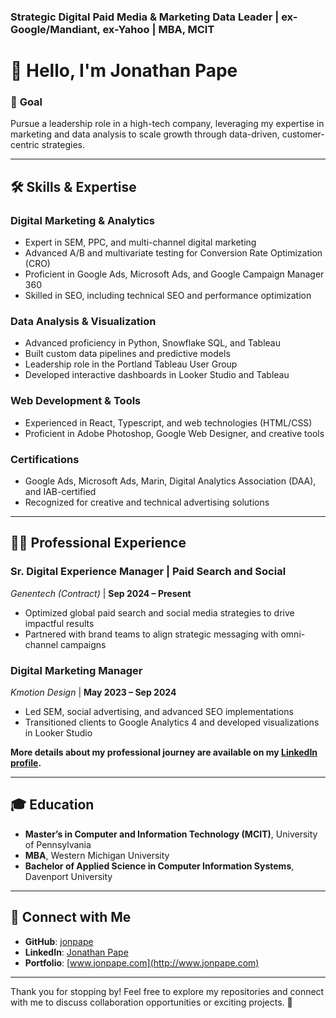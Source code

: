 ### Strategic Digital Paid Media & Marketing Data Leader | ex-Google/Mandiant, ex-Yahoo | MBA, MCIT

# 👋 Hello, I'm Jonathan Pape

### 🎯 **Goal**
Pursue a leadership role in a high-tech company, leveraging my expertise in marketing and data analysis to scale growth through data-driven, customer-centric strategies.

---

## 🛠 **Skills & Expertise**

### **Digital Marketing & Analytics**
- Expert in SEM, PPC, and multi-channel digital marketing
- Advanced A/B and multivariate testing for Conversion Rate Optimization (CRO)
- Proficient in Google Ads, Microsoft Ads, and Google Campaign Manager 360
- Skilled in SEO, including technical SEO and performance optimization

### **Data Analysis & Visualization**
- Advanced proficiency in Python, Snowflake SQL, and Tableau
- Built custom data pipelines and predictive models
- Leadership role in the Portland Tableau User Group
- Developed interactive dashboards in Looker Studio and Tableau

### **Web Development & Tools**
- Experienced in React, Typescript, and web technologies (HTML/CSS)
- Proficient in Adobe Photoshop, Google Web Designer, and creative tools

### **Certifications**
- Google Ads, Microsoft Ads, Marin, Digital Analytics Association (DAA), and IAB-certified
- Recognized for creative and technical advertising solutions

---

## 👨‍💼 **Professional Experience**

### **Sr. Digital Experience Manager | Paid Search and Social**  
*Genentech (Contract)* | **Sep 2024 – Present**  
- Optimized global paid search and social media strategies to drive impactful results  
- Partnered with brand teams to align strategic messaging with omni-channel campaigns  

### **Digital Marketing Manager**  
*Kmotion Design* | **May 2023 – Sep 2024**  
- Led SEM, social advertising, and advanced SEO implementations  
- Transitioned clients to Google Analytics 4 and developed visualizations in Looker Studio  

**More details about my professional journey are available on my [LinkedIn profile](https://www.linkedin.com/in/jonpape/).**

---

## 🎓 **Education**
- **Master’s in Computer and Information Technology (MCIT)**, University of Pennsylvania  
- **MBA**, Western Michigan University  
- **Bachelor of Applied Science in Computer Information Systems**, Davenport University  

---

## 🔗 **Connect with Me**
- **GitHub**: [jonpape](https://github.com/jonpape)  
- **LinkedIn**: [Jonathan Pape](https://www.linkedin.com/in/jonpape/)  
- **Portfolio**: [www.jonpape.com](http://www.jonpape.com)

---

Thank you for stopping by! Feel free to explore my repositories and connect with me to discuss collaboration opportunities or exciting projects. 🚀
